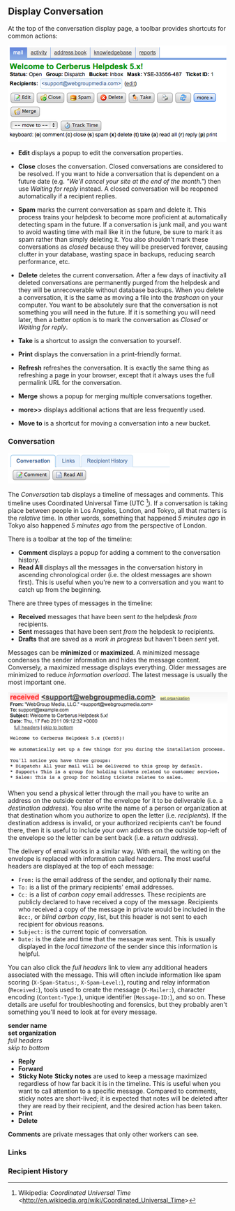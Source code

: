 
## Display Conversation ##

At the top of the conversation display page, a toolbar provides shortcuts for common actions:

![The conversation toolbar.](images/06-display_toolbar.png)

* **Edit** displays a popup to edit the conversation properties.

* **Close** closes the conversation.  Closed conversations are considered to be resolved.  If you want to hide a conversation that is dependent on a future date (e.g. _"We'll cancel your site at the end of the month."_) then use _Waiting for reply_ instead. A closed conversation will be reopened automatically if a recipient replies.

* **Spam** marks the current conversation as spam and delete it.  This process trains your helpdesk to become more proficient at automatically detecting spam in the future.  If a conversation is junk mail, and you want to avoid wasting time with mail like it in the future, be sure to mark it as spam rather than simply deleting it.  You also shouldn't mark these conversations as _closed_ because they will be preserved forever, causing clutter in your database, wasting space in backups, reducing search performance, etc.

* **Delete** deletes the current conversation.  After a few days of inactivity all deleted conversations are permanently purged from the helpdesk and they will be unrecoverable without database backups.  When you delete a conversation, it is the same as moving a file into the _trashcan_ on your computer.  You want to be absolutely sure that the conversation is not something you will need in the future.  If it is something you will need later, then a better option is to mark the conversation as _Closed_ or _Waiting for reply_.

* **Take** is a shortcut to assign the conversation to yourself.

* **Print** displays the conversation in a print-friendly format.

* **Refresh** refreshes the conversation.  It is exactly the same thing as refreshing a page in your browser, except that it always uses the full permalink URL for the conversation.

* **Merge** shows a popup for merging multiple conversations together.

* **more>>** displays additional actions that are less frequently used.

* **Move to** is a shortcut for moving a conversation into a new bucket.

### Conversation ###

![The Conversation tab.](images/06-conversation_tab.png)

The _Conversation_ tab displays a timeline of messages and comments.  This timeline uses Coordinated Universal Time (UTC  [^wikipedia-utc]).  If a conversation is taking place between people in Los Angeles, London, and Tokyo, all that matters is the _relative_ time.  In other words, something that happened _5 minutes ago_ in Tokyo also happened _5 minutes ago_ from the perspective of London.

[^wikipedia-utc]: Wikipedia: _Coordinated Universal Time_ <<http://en.wikipedia.org/wiki/Coordinated_Universal_Time>>

There is a toolbar at the top of the timeline:

* **Comment** displays a popup for adding a comment to the conversation history.  
* **Read All** displays all the messages in the conversation history in ascending chronological order (i.e. the oldest messages are shown first).  This is useful when you're new to a conversation and you want to catch up from the beginning.

There are three types of messages in the timeline:

* **Received** messages that have been sent _to_ the helpdesk _from_ recipients.
* **Sent** messages that have been sent _from_ the helpdesk _to_ recipients.
* **Drafts** that are saved as a _work in progress_ but haven't been _sent_ yet.
	
Messages can be **minimized** or **maximized**.  A minimized message condenses the sender information and hides the message content.  Conversely, a maximized message displays everything.  Older messages are minimized to reduce _information overload_.  The latest message is usually the most important one.

![A message.](images/06-conversation_message.png)

When you send a physical letter through the mail you have to write an address on the outside center of the envelope for it to be deliverable (i.e. a _destination address_).  You also write the name of a person or organization at that destination whom you authorize to open the letter (i.e. _recipients_).  If the destination address is invalid, or your authorized recipients can't be found there, then it is useful to include your own address on the outside top-left of the envelope so the letter can be sent back (i.e. a _return address_).

The delivery of email works in a similar way.  With email, the writing on the envelope is replaced with information called _headers_.  The most useful headers are displayed at the top of each message:

* `From:` is the email address of the sender, and optionally their name.
* `To:` is a list of the primary recipients' email addresses.
* `Cc:` is a list of _carbon copy_ email addresses.  These recipients are publicly declared to have received a copy of the message.  Recipients who received a copy of the message in private would be included in the `Bcc:`, or _blind carbon copy_, list, but this header is not sent to each recipient for obvious reasons.
* `Subject:` is the current topic of conversation.
* `Date:` is the date and time that the message was sent.  This is usually displayed in the _local timezone_ of the sender since this information is helpful.

You can also click the _full headers_ link to view any additional headers associated with the message.  This will often include information like spam scoring (`X-Spam-Status:`, `X-Spam-Level:`), routing and relay information (`Received:`), tools used to create the message (`X-Mailer:`), character encoding (`Content-Type:`), unique identifier (`Message-ID:`), and so on.  These details are useful for troubleshooting and forensics, but they probably aren't something you'll need to look at for every message.  

**sender name**  
**set organization**  
_full headers_  
_skip to bottom_  

* **Reply**
* **Forward**
* **Sticky Note**
	**Sticky notes** are used to keep a message maximized regardless of how far back it is in the timeline.  This is useful when you want to call attention to a specific message.  Compared to comments, sticky notes are short-lived; it is expected that notes will be deleted after they are read by their recipient, and the desired action has been taken.
* **Print**
* **Delete**

**Comments** are private messages that only other workers can see.

### Links ###

### Recipient History ###

